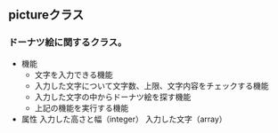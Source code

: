 ## pictureクラス
### ドーナツ絵に関するクラス。
* 機能
  * 文字を入力できる機能
  * 入力した文字について文字数、上限、文字内容をチェックする機能
  * 入力した文字の中からドーナツ絵を探す機能
  * 上記の機能を実行する機能
* 属性
  入力した高さと幅（integer）
  入力した文字（array）